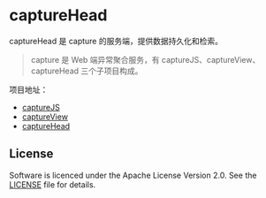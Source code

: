 # captureHead

captureHead 是 capture 的服务端，提供数据持久化和检索。

> capture 是 Web 端异常聚合服务，有 captureJS、captureView、captureHead 三个子项目构成。

项目地址：

- [captureJS](https://github.com/lazecoding/captureJS)
- [captureView](https://github.com/lazecoding/captureView)
- [captureHead](https://github.com/lazecoding/captureHead)

## License

Software is licenced under the Apache License Version 2.0. See the [LICENSE](https://github.com/lazecoding/captureHead/blob/main/LICENSE) file for details.